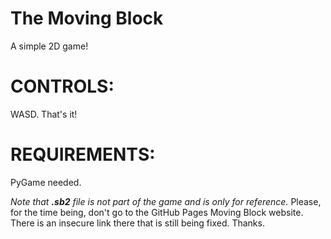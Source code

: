 # The Moving Block
 A simple 2D game!

# CONTROLS:
 WASD. That's it!

# REQUIREMENTS:
 PyGame needed.

*Note that **.sb2** file is not part of the game and is only for reference.*
Please, for the time being, don't go to the GitHub Pages Moving Block website. There is an insecure link there that is still being fixed. Thanks.
